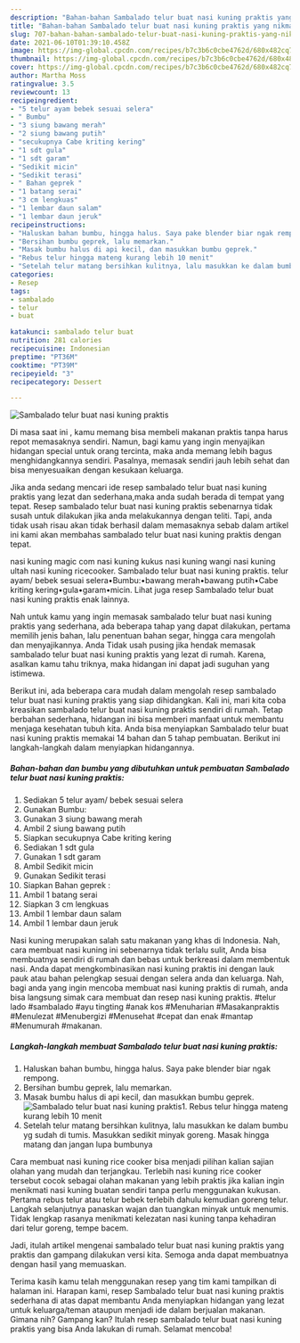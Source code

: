 ```yaml
---
description: "Bahan-bahan Sambalado telur buat nasi kuning praktis yang nikmat Untuk Jualan"
title: "Bahan-bahan Sambalado telur buat nasi kuning praktis yang nikmat Untuk Jualan"
slug: 707-bahan-bahan-sambalado-telur-buat-nasi-kuning-praktis-yang-nikmat-untuk-jualan
date: 2021-06-10T01:39:10.458Z
image: https://img-global.cpcdn.com/recipes/b7c3b6c0cbe4762d/680x482cq70/sambalado-telur-buat-nasi-kuning-praktis-foto-resep-utama.jpg
thumbnail: https://img-global.cpcdn.com/recipes/b7c3b6c0cbe4762d/680x482cq70/sambalado-telur-buat-nasi-kuning-praktis-foto-resep-utama.jpg
cover: https://img-global.cpcdn.com/recipes/b7c3b6c0cbe4762d/680x482cq70/sambalado-telur-buat-nasi-kuning-praktis-foto-resep-utama.jpg
author: Martha Moss
ratingvalue: 3.5
reviewcount: 13
recipeingredient:
- "5 telur ayam bebek sesuai selera"
- " Bumbu"
- "3 siung bawang merah"
- "2 siung bawang putih"
- "secukupnya Cabe kriting kering"
- "1 sdt gula"
- "1 sdt garam"
- "Sedikit micin"
- "Sedikit terasi"
- " Bahan geprek "
- "1 batang serai"
- "3 cm lengkuas"
- "1 lembar daun salam"
- "1 lembar daun jeruk"
recipeinstructions:
- "Haluskan bahan bumbu, hingga halus. Saya pake blender biar ngak rempong."
- "Bersihan bumbu geprek, lalu memarkan."
- "Masak bumbu halus di api kecil, dan masukkan bumbu geprek."
- "Rebus telur hingga mateng kurang lebih 10 menit"
- "Setelah telur matang bersihkan kulitnya, lalu masukkan ke dalam bumbu yg sudah di tumis. Masukkan sedikit minyak goreng. Masak hingga matang dan jangan lupa bumbunya"
categories:
- Resep
tags:
- sambalado
- telur
- buat

katakunci: sambalado telur buat 
nutrition: 281 calories
recipecuisine: Indonesian
preptime: "PT36M"
cooktime: "PT39M"
recipeyield: "3"
recipecategory: Dessert

---
```



![Sambalado telur buat nasi kuning praktis](https://img-global.cpcdn.com/recipes/b7c3b6c0cbe4762d/680x482cq70/sambalado-telur-buat-nasi-kuning-praktis-foto-resep-utama.jpg)

Di masa  saat ini , kamu memang bisa membeli makanan praktis tanpa harus repot memasaknya sendiri. Namun, bagi kamu yang ingin menyajikan hidangan special untuk orang tercinta, maka anda memang lebih bagus menghidangkannya sendiri. Pasalnya, memasak sendiri jauh lebih sehat dan bisa menyesuaikan dengan kesukaan keluarga.

Jika anda sedang mencari ide resep sambalado telur buat nasi kuning praktis yang lezat dan sederhana,maka anda sudah berada di tempat yang tepat. Resep sambalado telur buat nasi kuning praktis  sebenarnya tidak susah untuk dilakukan jika anda melakukannya dengan teliti. Tapi, anda tidak usah risau akan tidak berhasil dalam memasaknya 
sebab dalam artikel ini kami akan membahas sambalado telur buat nasi kuning praktis dengan tepat.  

nasi kuning magic com nasi kuning kukus nasi kuning wangi nasi kuning ultah nasi kuning ricecooker. Sambalado telur buat nasi kuning praktis. telur ayam/ bebek sesuai selera•Bumbu:•bawang merah•bawang putih•Cabe kriting kering•gula•garam•micin. Lihat juga resep Sambalado telur buat nasi kuning praktis enak lainnya.

Nah untuk kamu yang ingin memasak sambalado telur buat nasi kuning praktis yang sederhana, ada beberapa tahap yang dapat dilakukan, pertama memilih jenis bahan, lalu penentuan bahan segar, hingga cara mengolah dan menyajikannya. Anda Tidak usah pusing jika hendak memasak sambalado telur buat nasi kuning praktis yang lezat di rumah. Karena, asalkan kamu  tahu triknya, maka hidangan ini dapat jadi suguhan yang istimewa.

Berikut ini, ada beberapa cara mudah dalam mengolah resep sambalado telur buat nasi kuning praktis yang siap dihidangkan. Kali ini, mari kita coba kreasikan sambalado telur buat nasi kuning praktis sendiri di rumah. Tetap berbahan sederhana, hidangan ini bisa memberi manfaat untuk membantu menjaga kesehatan tubuh kita. Anda bisa menyiapkan Sambalado telur buat nasi kuning praktis memakai 14 bahan dan 5 tahap pembuatan. Berikut ini langkah-langkah dalam menyiapkan hidangannya.

<!--inarticleads1-->

##### Bahan-bahan dan bumbu yang dibutuhkan untuk pembuatan Sambalado telur buat nasi kuning praktis:

1. Sediakan 5 telur ayam/ bebek sesuai selera
1. Gunakan  Bumbu:
1. Gunakan 3 siung bawang merah
1. Ambil 2 siung bawang putih
1. Siapkan secukupnya Cabe kriting kering
1. Sediakan 1 sdt gula
1. Gunakan 1 sdt garam
1. Ambil Sedikit micin
1. Gunakan Sedikit terasi
1. Siapkan  Bahan geprek :
1. Ambil 1 batang serai
1. Siapkan 3 cm lengkuas
1. Ambil 1 lembar daun salam
1. Ambil 1 lembar daun jeruk


Nasi kuning merupakan salah satu makanan yang khas di Indonesia. Nah, cara membuat nasi kuning ini sebenarnya tidak terlalu sulit, Anda bisa membuatnya sendiri di rumah dan bebas untuk berkreasi dalam membentuk nasi. Anda dapat mengkombinasikan nasi kuning praktis ini dengan lauk pauk atau bahan pelengkap sesuai dengan selera anda dan keluarga. Nah, bagi anda yang ingin mencoba membuat nasi kuning praktis di rumah, anda bisa langsung simak cara membuat dan resep nasi kuning praktis. #telur lado #sambalado #ayu tingting #anak kos #Menuharian #Masakanpraktis #Menulezat #Menubergizi #Menusehat #cepat dan enak #mantap #Menumurah #makanan. 

<!--inarticleads2-->

##### Langkah-langkah membuat Sambalado telur buat nasi kuning praktis:

1. Haluskan bahan bumbu, hingga halus. Saya pake blender biar ngak rempong.
1. Bersihan bumbu geprek, lalu memarkan.
1. Masak bumbu halus di api kecil, dan masukkan bumbu geprek.
<img src="https://img-global.cpcdn.com/steps/633978308a80b9bf/160x128cq70/sambalado-telur-buat-nasi-kuning-praktis-langkah-memasak-3-foto.jpg" alt="Sambalado telur buat nasi kuning praktis">1. Rebus telur hingga mateng kurang lebih 10 menit
1. Setelah telur matang bersihkan kulitnya, lalu masukkan ke dalam bumbu yg sudah di tumis. Masukkan sedikit minyak goreng. Masak hingga matang dan jangan lupa bumbunya


Cara membuat nasi kuning rice cooker bisa menjadi pilihan kalian sajian olahan yang mudah dan terjangkau. Terlebih nasi kuning rice cooker tersebut cocok sebagai olahan makanan yang lebih praktis jika kalian ingin menikmati nasi kuning buatan sendiri tanpa perlu menggunakan kukusan. Pertama rebus telur atau telur bebek terlebih dahulu kemudian goreng telur. Langkah selanjutnya panaskan wajan dan tuangkan minyak untuk menumis. Tidak lengkap rasanya menikmati kelezatan nasi kuning tanpa kehadiran dari telur goreng, tempe bacem. 

Jadi, itulah artikel mengenai  sambalado telur buat nasi kuning praktis  yang praktis dan gampang dilakukan versi kita. Semoga anda dapat membuatnya dengan hasil yang memuaskan. 

Terima kasih kamu telah menggunakan resep yang tim kami tampilkan di halaman ini. Harapan kami, resep  Sambalado telur buat nasi kuning praktis sederhana di atas dapat membantu Anda menyiapkan hidangan yang lezat untuk keluarga/teman ataupun menjadi ide dalam berjualan makanan. Gimana nih? Gampang kan? Itulah resep sambalado telur buat nasi kuning praktis yang bisa Anda lakukan di rumah. Selamat mencoba!

